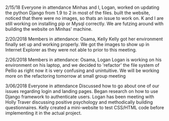 2/15/18
Everyone in attendance
Minhas and  I, Logan, worked on updating the python Django from 1.9 to 2 in most of the files. 
built the website, noticed that there were no images, so thats an issue to work on.
K and I are still working on installing pip or Mysql correctly. We are futzing around with building the website on Minhas' machine.

2/20/2018
Members in attendance: Osama, Kelly
Kelly got her environment finally set up and working properly. We got the images to show up in Internet Explorer as they were not able to prior to this meeting.

2/26/2018
Members in attendance: Osama, Logan
Logan is working on his environment on his laptop, and we decided to 'refactor' the file system of Pellio as right now it is very confusing and unintuitive. We will be working more on the refactoring tomorrow at small group meeting

3/06/2018
Everyone in attendance
Discussed how to go about one of our issues regarding login and landing pages. Began research on how to use Django framework to authenticate users.
Logan has been meeting with Holly Traver discussing positive psychology and methodically building questionnaires. Kelly created a mini-website to
test CSS/HTML code before implementing it in the actual project.
